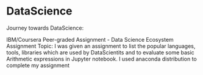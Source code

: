 # DataScience
Journey towards DataScience:

IBM/Coursera Peer-graded Assignment - Data Science Ecosystem
Assignment Topic: I was given an assignment to list the popular languages, tools, libraries which are used by DataScientits and to evaluate some basic Arithmetic expressions in Jupyter notebook. I used anaconda distribution to complete my assignment
